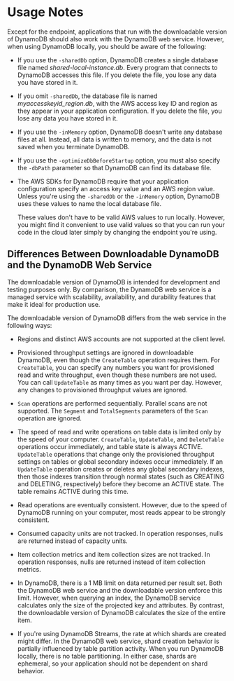 # Usage Notes<a name="DynamoDBLocal.UsageNotes"></a>

Except for the endpoint, applications that run with the downloadable version of DynamoDB should also work with the DynamoDB web service\. However, when using DynamoDB locally, you should be aware of the following:

+ If you use the `-sharedDb` option, DynamoDB creates a single database file named *shared\-local\-instance\.db*\. Every program that connects to DynamoDB accesses this file\. If you delete the file, you lose any data you have stored in it\.

+ If you omit `-sharedDb`, the database file is named *myaccesskeyid\_region\.db*, with the AWS access key ID and region as they appear in your application configuration\. If you delete the file, you lose any data you have stored in it\.

+ If you use the `-inMemory` option, DynamoDB doesn't write any database files at all\. Instead, all data is written to memory, and the data is not saved when you terminate DynamoDB\.

+ If you use the `-optimizeDbBeforeStartup` option, you must also specify the `-dbPath` parameter so that DynamoDB can find its database file\.

+ The AWS SDKs for DynamoDB require that your application configuration specify an access key value and an AWS region value\. Unless you're using the `-sharedDb` or the `-inMemory` option, DynamoDB uses these values to name the local database file\.

  These values don't have to be valid AWS values to run locally\. However, you might find it convenient to use valid values so that you can run your code in the cloud later simply by changing the endpoint you're using\.

## Differences Between Downloadable DynamoDB and the DynamoDB Web Service<a name="DynamoDBLocal.Differences"></a>

The downloadable version of DynamoDB is intended for development and testing purposes only\. By comparison, the DynamoDB web service is a managed service with scalability, availability, and durability features that make it ideal for production use\. 

The downloadable version of DynamoDB differs from the web service in the following ways:

+ Regions and distinct AWS accounts are not supported at the client level\.

+ Provisioned throughput settings are ignored in downloadable DynamoDB, even though the `CreateTable` operation requires them\. For `CreateTable`, you can specify any numbers you want for provisioned read and write throughput, even though these numbers are not used\. You can call `UpdateTable` as many times as you want per day\. However, any changes to provisioned throughput values are ignored\.

+ `Scan` operations are performed sequentially\. Parallel scans are not supported\. The `Segment` and `TotalSegments` parameters of the `Scan` operation are ignored\.

+ The speed of read and write operations on table data is limited only by the speed of your computer\. `CreateTable`, `UpdateTable`, and `DeleteTable` operations occur immediately, and table state is always ACTIVE\. `UpdateTable` operations that change only the provisioned throughput settings on tables or global secondary indexes occur immediately\. If an `UpdateTable` operation creates or deletes any global secondary indexes, then those indexes transition through normal states \(such as CREATING and DELETING, respectively\) before they become an ACTIVE state\. The table remains ACTIVE during this time\.

+ Read operations are eventually consistent\. However, due to the speed of DynamoDB running on your computer, most reads appear to be strongly consistent\.

+ Consumed capacity units are not tracked\. In operation responses, nulls are returned instead of capacity units\.

+ Item collection metrics and item collection sizes are not tracked\. In operation responses, nulls are returned instead of item collection metrics\.

+ In DynamoDB, there is a 1 MB limit on data returned per result set\. Both the DynamoDB web service and the downloadable version enforce this limit\. However, when querying an index, the DynamoDB service calculates only the size of the projected key and attributes\. By contrast, the downloadable version of DynamoDB calculates the size of the entire item\.

+ If you're using DynamoDB Streams, the rate at which shards are created might differ\. In the DynamoDB web service, shard creation behavior is partially influenced by table partition activity\. When you run DynamoDB locally, there is no table partitioning\. In either case, shards are ephemeral, so your application should not be dependent on shard behavior\.